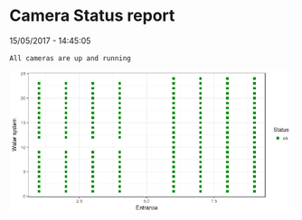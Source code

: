 Camera Status report
================
15/05/2017 - 14:45:05

    All cameras are up and running

![](camreport_files/figure-markdown_github/unnamed-chunk-2-1.png)
